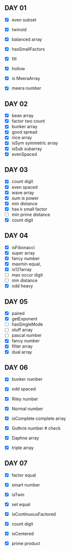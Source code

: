 ## DAY 01

- [x] even subset
- [x] twinoid
- [x] balanced array
- [x] hasSmallFactors
- [x] fill
- [x] hollow
- [x] is MeeraArray
- [x] meera number



## DAY 02

- [x] bean array
- [x] factor two count
- [x] bunker array
- [x] good spread
- [x] nice array
- [x] isSym symmetric array
- [x] isSub subarray
- [x] evenSpaced

## DAY 03

- [x] count digit
- [x] even spaced
- [x] wave array
- [x] sum is power
- [x] min distance
- [x] has k small factor
- [ ] min prime distance
- [x] count digit

## DAY 04

- [x] isFibonacci
- [x] super array
- [x] fancy number
- [x] maxmin equal,
- [x] is121array
- [ ] max occur digit
- [ ] min distance
- [x] odd heavy

## DAY 05 

- [x] paired
- [x] getExponent
- [ ] hasSingleMode
- [ ] stuff array
- [ ] pascal number
- [x] fancy number
- [x] filter array
- [x] dual array

## DAY 06

- [x] bunker number
- [x] odd spaced
- [x] Riley number
- [x] Normal number
- [x] isComplete complete array
- [x] Guthrie number # check
- [x] Daphne array
- [x] triple array


## DAY 07
- [x] factor equal
- [x] smart number
- [x] isTwin
- [x] set equal
- [x] isContinuousFactored
- [x] count digit
- [x] isCentered
- [x] prime product



 










